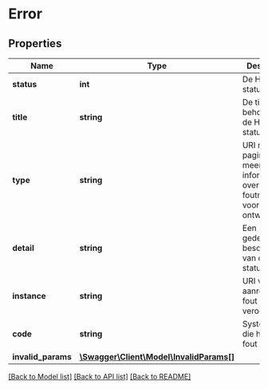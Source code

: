 # Error

## Properties
Name | Type | Description | Notes
------------ | ------------- | ------------- | -------------
**status** | **int** | De HTTP status code. | 
**title** | **string** | De titel behorende bij de HTTP status code. | 
**type** | **string** | URI naar een pagina met meer informatie over deze foutmelding voor de ontwikkelaar. | 
**detail** | **string** | Een gedetailleerde beschrijving van de HTTP status code. | 
**instance** | **string** | URI van de aanroep die fout heeft veroorzaakt. | 
**code** | **string** | Systeem code die het type fout aangeeft. | [optional] 
**invalid_params** | [**\Swagger\Client\Model\InvalidParams[]**](InvalidParams.md) |  | [optional] 

[[Back to Model list]](../../README.md#documentation-for-models) [[Back to API list]](../../README.md#documentation-for-api-endpoints) [[Back to README]](../../README.md)

